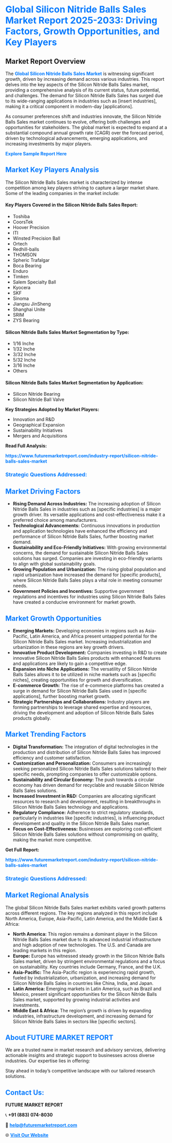 <h1 style="color: #007BFF;">Global Silicon Nitride Balls Sales Market Report 2025-2033: Driving Factors, Growth Opportunities, and Key Players</h1>

<section id="overview">
<h2>Market Report Overview</h2>
<p>The <a href="https://www.futuremarketreport.com/industry-report/silicon-nitride-balls-sales-market" style="color: #007BFF; text-decoration: none;"><strong>Global Silicon Nitride Balls Sales Market</strong></a> is witnessing significant growth, driven by increasing demand across various industries. This report delves into the key aspects of the Silicon Nitride Balls Sales market, providing a comprehensive analysis of its current status, future potential, and challenges. The demand for Silicon Nitride Balls Sales has surged due to its wide-ranging applications in industries such as [insert industries], making it a critical component in modern-day [applications].</p>
<p>As consumer preferences shift and industries innovate, the Silicon Nitride Balls Sales market continues to evolve, offering both challenges and opportunities for stakeholders. The global market is expected to expand at a substantial compound annual growth rate (CAGR) over the forecast period, driven by technological advancements, emerging applications, and increasing investments by major players.</p>
</section>

<section id="overview">
<p><a href="https://www.futuremarketreport.com/request-sample/reportId=109536" style="color: #007BFF; text-decoration: none;"><strong>Explore Sample Report Here</strong></a></p>
</section>

<section id="key-players">
<h2 style="color: #007BFF;">Market Key Players Analysis</h2>
<p>The Silicon Nitride Balls Sales market is characterized by intense competition among key players striving to capture a larger market share. Some of the leading companies in the market include:</p>
<h4>Key Players Covered in the Silicon Nitride Balls Sales Report:</h4>
<ul><li>Toshiba</li><li>CoorsTek</li><li>Hoover Precision</li><li>ITI</li><li>Winsted Precision Ball</li><li>Ortech</li><li>Redhill-balls</li><li>THOMSON</li><li>Spheric Trafalgar</li><li>Boca Bearing</li><li>Enduro</li><li>Timken</li><li>Salem Specialty Ball</li><li>Kyocera</li><li>SKF</li><li>Sinoma</li><li>Jiangsu JinSheng</li><li>Shanghai Unite</li><li>SRIM</li><li>ZYS Bearing</li></ul>
<h4>Silicon Nitride Balls Sales Market Segmentation by Type:</h4>
<ul><li>1/16 Inche</li><li>1/32 Inche</li><li>3/32 Inche</li><li>5/32 Inche</li><li>3/16 Inche</li><li>Others</li></ul>

<h4>Silicon Nitride Balls Sales Market Segmentation by Application:</h4>
<ul><li>Silicon Nitride Bearing</li><li>Silicon Nitride Ball Valve</li></ul>
<p><strong>Key Strategies Adopted by Market Players:</strong></p>
<ul>
<li>Innovation and R&D</li>
<li>Geographical Expansion</li>
<li>Sustainability Initiatives</li>
<li>Mergers and Acquisitions</li>
</ul>
</section>

<section>
<p><strong>Read Full Analysis: </strong></p><a href="https://www.futuremarketreport.com/industry-report/silicon-nitride-balls-sales-market" style="color: #007BFF; text-decoration: none;"><strong>https://www.futuremarketreport.com/industry-report/silicon-nitride-balls-sales-market</strong></a>
<h3 style="color: #007BFF;">Strategic Questions Addressed:</h3>
</section>

<section id="driving-factors">
<h2 style="color: #007BFF;">Market Driving Factors</h2>
<ul>
<li><strong>Rising Demand Across Industries:</strong> The increasing adoption of Silicon Nitride Balls Sales in industries such as [specific industries] is a major growth driver. Its versatile applications and cost-effectiveness make it a preferred choice among manufacturers.</li>
<li><strong>Technological Advancements:</strong> Continuous innovations in production and application technologies have enhanced the efficiency and performance of Silicon Nitride Balls Sales, further boosting market demand.</li>
<li><strong>Sustainability and Eco-Friendly Initiatives:</strong> With growing environmental concerns, the demand for sustainable Silicon Nitride Balls Sales solutions has surged. Companies are investing in eco-friendly variants to align with global sustainability goals.</li>
<li><strong>Growing Population and Urbanization:</strong> The rising global population and rapid urbanization have increased the demand for [specific products], where Silicon Nitride Balls Sales plays a vital role in meeting consumer needs.</li>
<li><strong>Government Policies and Incentives:</strong> Supportive government regulations and incentives for industries using Silicon Nitride Balls Sales have created a conducive environment for market growth.</li>
</ul>
</section>

<section id="growth-opportunities">
<h2 style="color: #007BFF;">Market Growth Opportunities</h2>
<ul>
<li><strong>Emerging Markets:</strong> Developing economies in regions such as Asia-Pacific, Latin America, and Africa present untapped potential for the Silicon Nitride Balls Sales market. Increasing industrialization and urbanization in these regions are key growth drivers.</li>
<li><strong>Innovative Product Development:</strong> Companies investing in R&D to create innovative Silicon Nitride Balls Sales products with enhanced features and applications are likely to gain a competitive edge.</li>
<li><strong>Expansion into Niche Applications:</strong> The versatility of Silicon Nitride Balls Sales allows it to be utilized in niche markets such as [specific niches], creating opportunities for growth and diversification.</li>
<li><strong>E-commerce Growth:</strong> The rise of e-commerce platforms has created a surge in demand for Silicon Nitride Balls Sales used in [specific applications], further boosting market growth.</li>
<li><strong>Strategic Partnerships and Collaborations:</strong> Industry players are forming partnerships to leverage shared expertise and resources, driving the development and adoption of Silicon Nitride Balls Sales products globally.</li>
</ul>
</section>

<section id="trending-factors">
<h2 style="color: #007BFF;">Market Trending Factors</h2>
<ul>
<li><strong>Digital Transformation:</strong> The integration of digital technologies in the production and distribution of Silicon Nitride Balls Sales has improved efficiency and customer satisfaction.</li>
<li><strong>Customization and Personalization:</strong> Consumers are increasingly seeking personalized Silicon Nitride Balls Sales solutions tailored to their specific needs, prompting companies to offer customizable options.</li>
<li><strong>Sustainability and Circular Economy:</strong> The push towards a circular economy has driven demand for recyclable and reusable Silicon Nitride Balls Sales solutions.</li>
<li><strong>Increased Investment in R&D:</strong> Companies are allocating significant resources to research and development, resulting in breakthroughs in Silicon Nitride Balls Sales technology and applications.</li>
<li><strong>Regulatory Compliance:</strong> Adherence to strict regulatory standards, particularly in industries like [specific industries], is influencing product development and quality in the Silicon Nitride Balls Sales market.</li>
<li><strong>Focus on Cost-Effectiveness:</strong> Businesses are exploring cost-efficient Silicon Nitride Balls Sales solutions without compromising on quality, making the market more competitive.</li>
</ul>
</section>

<section>
<p><strong>Get Full Report: </strong></p><a href="https://www.futuremarketreport.com/industry-report/silicon-nitride-balls-sales-market" style="color: #007BFF; text-decoration: none;"><strong>https://www.futuremarketreport.com/industry-report/silicon-nitride-balls-sales-market</strong></a>
<h3 style="color: #007BFF;">Strategic Questions Addressed:</h3>
</section>


<section id="regional-analysis">
<h2 style="color: #007BFF;">Market Regional Analysis</h2>
<p>The global Silicon Nitride Balls Sales market exhibits varied growth patterns across different regions. The key regions analyzed in this report include North America, Europe, Asia-Pacific, Latin America, and the Middle East & Africa:</p>
<ul>
<li><strong>North America:</strong> This region remains a dominant player in the Silicon Nitride Balls Sales market due to its advanced industrial infrastructure and high adoption of new technologies. The U.S. and Canada are leading markets in this region.</li>
<li><strong>Europe:</strong> Europe has witnessed steady growth in the Silicon Nitride Balls Sales market, driven by stringent environmental regulations and a focus on sustainability. Key countries include Germany, France, and the U.K.</li>
<li><strong>Asia-Pacific:</strong> The Asia-Pacific region is experiencing rapid growth, fueled by industrialization, urbanization, and increasing demand for Silicon Nitride Balls Sales in countries like China, India, and Japan.</li>
<li><strong>Latin America:</strong> Emerging markets in Latin America, such as Brazil and Mexico, present significant opportunities for the Silicon Nitride Balls Sales market, supported by growing industrial activities and investments.</li>
<li><strong>Middle East & Africa:</strong> The region’s growth is driven by expanding industries, infrastructure development, and increasing demand for Silicon Nitride Balls Sales in sectors like [specific sectors].</li>
</ul>
</section>

<footer>
<h2 style="color: #007BFF;">About FUTURE MARKET REPORT</h2>
<p>We are a trusted name in market research and advisory services, delivering actionable insights and strategic support to businesses across diverse industries. Our expertise lies in offering:</p>

<p>Stay ahead in today’s competitive landscape with our tailored research solutions.</p>

<h2 style="color: #007BFF;">Contact Us:</h2>
<p><strong>FUTURE MARKET REPORT</strong></p>
<p>📞 <strong>+91 (883) 074-8030</strong></p>
<p>📧 <strong><a href="mailto:help@futuremarketreport.com" style="color: #007BFF;">help@futuremarketreport.com</a></strong></p>
<p>🌐 <strong><a href="https://www.futuremarketreport.com/" style="color: #007BFF;">Visit Our Website</a></strong></p>
</footer>